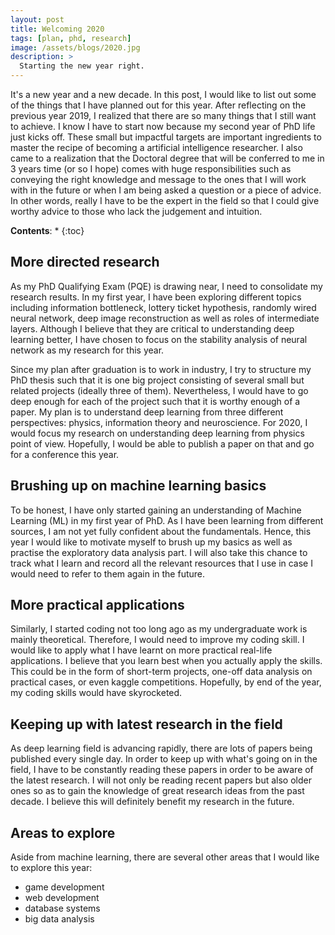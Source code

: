 ```yaml
---
layout: post
title: Welcoming 2020
tags: [plan, phd, research]
image: /assets/blogs/2020.jpg
description: >
  Starting the new year right.
---
```



It's a new year and a new decade. In this post, I would like to list out some of the things that I have planned out for this year. After reflecting on the previous year 2019, I realized that there are so many things that I still want to achieve. I know I have to start now because my second year of PhD life just kicks off. These small but impactful targets are important ingredients to master the recipe of becoming a artificial intelligence researcher. I also came to a realization that the Doctoral degree that will be conferred to me in 3 years time (or so I hope) comes with huge responsibilities such as conveying the right knowledge and message to the ones that I will work with in the future or when I am being asked a question or a piece of advice. In other words, really I have to be the expert in the field so that I could give worthy advice to those who lack the judgement and intuition.

**Contents**:
* 
{:toc}

## More directed research
As my PhD Qualifying Exam (PQE) is drawing near, I need to consolidate my research results. In my first year, I have been exploring different topics including information bottleneck, lottery ticket hypothesis, randomly wired neural network, deep image reconstruction as well as roles of intermediate layers. Although I believe that they are critical to understanding deep learning better, I have chosen to focus on the stability analysis of neural network as my research for this year.

Since my plan after graduation is to work in industry, I try to structure my PhD thesis such that it is one big project consisting of several small but related projects (ideally three of them). Nevertheless, I would have to go deep enough for each of the project such that it is worthy enough of a paper. My plan is to understand deep learning from three different perspectives: physics, information theory and neuroscience. For 2020, I would focus my research on understanding deep learning from physics point of view. Hopefully, I would be able to publish a paper on that and go for a conference this year.

## Brushing up on machine learning basics
To be honest, I have only started gaining an understanding of Machine Learning (ML) in my first year of PhD. As I have been learning from different sources, I am not yet fully confident about the fundamentals. Hence, this year I would like to motivate myself to brush up my basics as well as practise the exploratory data analysis part. I will also take this chance to track what I learn and record all the relevant resources that I use in case I would need to refer to them again in the future.

## More practical applications
Similarly, I started coding not too long ago as my undergraduate work is mainly theoretical. Therefore, I would need to improve my coding skill. I would like to apply what I have learnt on more practical real-life applications. I believe that you learn best when you actually apply the skills. This could be in the form of short-term projects, one-off data analysis on practical cases, or even kaggle competitions. Hopefully, by end of the year, my coding skills would have skyrocketed.

## Keeping up with latest research in the field
As deep learning field is advancing rapidly, there are lots of papers being published every single day. In order to keep up with what's going on in the field, I have to be constantly reading these papers in order to be aware of the latest research. I will not only be reading recent papers but also older ones so as to gain the knowledge of great research ideas from the past decade. I believe this will definitely benefit my research in the future.

## Areas to explore
Aside from machine learning, there are several other areas that I would like to explore this year:
- game development
- web development
- database systems
- big data analysis

